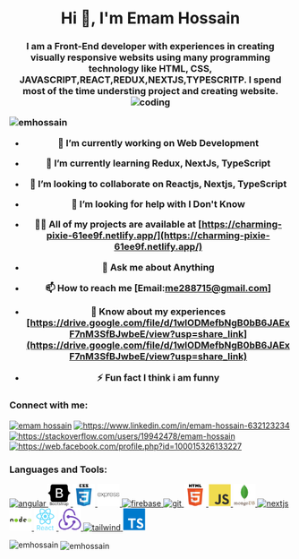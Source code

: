 <h1 align="center">Hi 👋, I'm Emam Hossain</h1>
<h3 align="center">I am a Front-End developer with experiences in creating visually responsive websits using many programming technology like HTML, CSS, JAVASCRIPT,REACT,REDUX,NEXTJS,TYPESCRITP. I spend most of the time understing project and creating website.</

<p align="right" width='400'> <img src="file:///C:/Users/USER/Downloads/software-developer-6521720_960_720.jpg" alt="coding" /> </p>

<p align="left"> <img src="https://komarev.com/ghpvc/?username=emhossain&label=Profile%20views&color=0e75b6&style=flat" alt="emhossain" /> </p>

- 🔭 I’m currently working on **Web Development**

- 🌱 I’m currently learning **Redux, NextJs, TypeScript**

- 👯 I’m looking to collaborate on **Reactjs, Nextjs, TypeScript**

- 🤝 I’m looking for help with **I Don't Know**

- 👨‍💻 All of my projects are available at [https://charming-pixie-61ee9f.netlify.app/](https://charming-pixie-61ee9f.netlify.app/)

- 💬 Ask me about **Anything**

- 📫 How to reach me **[Email:me288715@gmail.com]**

- 📄 Know about my experiences [https://drive.google.com/file/d/1wlODMefbNgB0bB6JAExF7nM3SfBJwbeE/view?usp=share_link](https://drive.google.com/file/d/1wlODMefbNgB0bB6JAExF7nM3SfBJwbeE/view?usp=share_link)

- ⚡ Fun fact **I think i am funny**

<h3 align="left">Connect with me:</h3>
<p align="left">
<a href="https://dev.to/emam hossain" target="blank"><img align="center" src="https://raw.githubusercontent.com/rahuldkjain/github-profile-readme-generator/master/src/images/icons/Social/devto.svg" alt="emam hossain" height="30" width="40" /></a>
<a href="https://linkedin.com/in/https://www.linkedin.com/in/emam-hossain-632123234" target="blank"><img align="center" src="https://raw.githubusercontent.com/rahuldkjain/github-profile-readme-generator/master/src/images/icons/Social/linked-in-alt.svg" alt="https://www.linkedin.com/in/emam-hossain-632123234" height="30" width="40" /></a>
<a href="https://stackoverflow.com/users/https://stackoverflow.com/users/19942478/emam-hossain" target="blank"><img align="center" src="https://raw.githubusercontent.com/rahuldkjain/github-profile-readme-generator/master/src/images/icons/Social/stack-overflow.svg" alt="https://stackoverflow.com/users/19942478/emam-hossain" height="30" width="40" /></a>
<a href="https://fb.com/https://web.facebook.com/profile.php?id=100015326133227" target="blank"><img align="center" src="https://raw.githubusercontent.com/rahuldkjain/github-profile-readme-generator/master/src/images/icons/Social/facebook.svg" alt="https://web.facebook.com/profile.php?id=100015326133227" height="30" width="40" /></a>
</p>

<h3 align="left">Languages and Tools:</h3>
<p align="left"> <a href="https://angular.io" target="_blank" rel="noreferrer"> <img src="https://angular.io/assets/images/logos/angular/angular.svg" alt="angular" width="40" height="40"/> </a> <a href="https://getbootstrap.com" target="_blank" rel="noreferrer"> <img src="https://raw.githubusercontent.com/devicons/devicon/master/icons/bootstrap/bootstrap-plain-wordmark.svg" alt="bootstrap" width="40" height="40"/> </a> <a href="https://www.w3schools.com/css/" target="_blank" rel="noreferrer"> <img src="https://raw.githubusercontent.com/devicons/devicon/master/icons/css3/css3-original-wordmark.svg" alt="css3" width="40" height="40"/> </a> <a href="https://expressjs.com" target="_blank" rel="noreferrer"> <img src="https://raw.githubusercontent.com/devicons/devicon/master/icons/express/express-original-wordmark.svg" alt="express" width="40" height="40"/> </a> <a href="https://firebase.google.com/" target="_blank" rel="noreferrer"> <img src="https://www.vectorlogo.zone/logos/firebase/firebase-icon.svg" alt="firebase" width="40" height="40"/> </a> <a href="https://git-scm.com/" target="_blank" rel="noreferrer"> <img src="https://www.vectorlogo.zone/logos/git-scm/git-scm-icon.svg" alt="git" width="40" height="40"/> </a> <a href="https://www.w3.org/html/" target="_blank" rel="noreferrer"> <img src="https://raw.githubusercontent.com/devicons/devicon/master/icons/html5/html5-original-wordmark.svg" alt="html5" width="40" height="40"/> </a> <a href="https://developer.mozilla.org/en-US/docs/Web/JavaScript" target="_blank" rel="noreferrer"> <img src="https://raw.githubusercontent.com/devicons/devicon/master/icons/javascript/javascript-original.svg" alt="javascript" width="40" height="40"/> </a> <a href="https://www.mongodb.com/" target="_blank" rel="noreferrer"> <img src="https://raw.githubusercontent.com/devicons/devicon/master/icons/mongodb/mongodb-original-wordmark.svg" alt="mongodb" width="40" height="40"/> </a> <a href="https://nextjs.org/" target="_blank" rel="noreferrer"> <img src="https://cdn.worldvectorlogo.com/logos/nextjs-2.svg" alt="nextjs" width="40" height="40"/> </a> <a href="https://nodejs.org" target="_blank" rel="noreferrer"> <img src="https://raw.githubusercontent.com/devicons/devicon/master/icons/nodejs/nodejs-original-wordmark.svg" alt="nodejs" width="40" height="40"/> </a> <a href="https://reactjs.org/" target="_blank" rel="noreferrer"> <img src="https://raw.githubusercontent.com/devicons/devicon/master/icons/react/react-original-wordmark.svg" alt="react" width="40" height="40"/> </a> <a href="https://redux.js.org" target="_blank" rel="noreferrer"> <img src="https://raw.githubusercontent.com/devicons/devicon/master/icons/redux/redux-original.svg" alt="redux" width="40" height="40"/> </a> <a href="https://tailwindcss.com/" target="_blank" rel="noreferrer"> <img src="https://www.vectorlogo.zone/logos/tailwindcss/tailwindcss-icon.svg" alt="tailwind" width="40" height="40"/> </a> <a href="https://www.typescriptlang.org/" target="_blank" rel="noreferrer"> <img src="https://raw.githubusercontent.com/devicons/devicon/master/icons/typescript/typescript-original.svg" alt="typescript" width="40" height="40"/> </a> </p>

<p><img align="left" src="https://github-readme-stats.vercel.app/api/top-langs?username=emhossain&show_icons=true&locale=en&layout=compact" alt="emhossain" /></p>

<p>&nbsp;<img align="center" src="https://github-readme-stats.vercel.app/api?username=emhossain&show_icons=true&locale=en" alt="emhossain" /></p>
